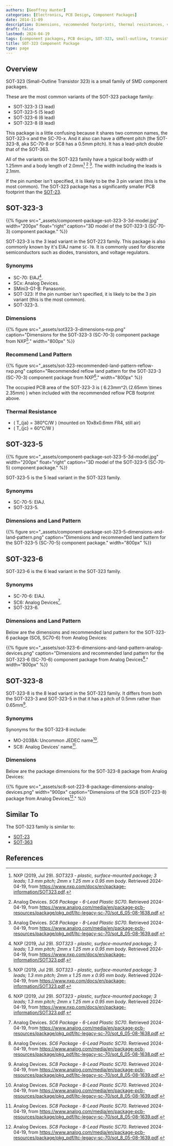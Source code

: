 ```yaml
---
authors: [Geoffrey Hunter]
categories: [Electronics, PCB Design, Component Packages]
date: 2014-11-09
description: Dimensions, recommended footprints, thermal resistances, variants, synonyms and more info about the SOT-323 component package.
draft: false
lastmod: 2024-04-19
tags: [component packages, PCB design, SOT-323, small-outline, transistor]
title: SOT-323 Component Package
type: page
---
```


## Overview

SOT-323 (Small-Outline Transistor 323) is a small family of SMD component packages.

These are the most common variants of the SOT-323 package family:

* SOT-323-3 (3 lead)
* SOT-323-5 (5 lead)
* SOT-323-6 (6 lead)
* SOT-323-8 (8 lead)

This package is a little confusing because it shares two common names, the SOT-323-x and the SC-70-x. And it also can have a different pitch (the SOT-323-8, aka SC-70-8 or SC8 has a 0.5mm pitch). It has a lead-pitch double that of the SOT-363.

All of the variants on the SOT-323 family have a typical body width of 1.25mm and a body length of 2.0mm[^nxp-sot-323] [^analog-devices-sc6-package] [^analog-devices-sc8-package]. The width including the leads is 2.1mm.

If the pin number isn't specified, it is likely to be the 3 pin variant (this is the most common). The SOT-323 package has a significantly smaller PCB footprint than the [SOT-23](/pcb-design/component-packages/sot-23-component-package/).

## SOT-323-3

{{% figure src="_assets/component-package-sot-323-3-3d-model.jpg" width="200px" float="right" caption="3D model of the SOT-323-3 (SC-70-3) component package." %}}

SOT-323-3 is the 3 lead variant in the SOT-223 family. This package is also commonly known by it's EIAJ name `SC-70`. It is commonly used for discrete semiconductors such as diodes, transistors, and voltage regulators.

### Synonyms

* SC-70: EIAJ[^nxp-sot-323].
* SCx: Analog Devices.
* SMini3-G1-B: Panasonic.
* SOT-323: If the pin number isn't specified, it is likely to be the 3 pin variant (this is the most common).
* SOT-323-3.

### Dimensions

{{% figure src="_assets/sot323-3-dimensions-nxp.png" caption="Dimensions for the SOT-323-3 (SC-70-3) component package from NXP[^nxp-sot-323]." width="800px" %}}

### Recommend Land Pattern

{{% figure src="_assets/sot-323-recommended-land-pattern-reflow-nxp.png" caption="Recommended reflow land pattern for the SOT-323-3 (SC-70-3) component package from NXP[^nxp-sot-323]." width="800px" %}}

The occupied PCB area of the SOT-323-3 is \( 6.23mm^2\ (2.65mm \times 2.35mm) \) when included with the recommended reflow PCB footprint above.

### Thermal Resistance

* \( T_{ja} = 380°C/W \) (mounted on 10x8x0.6mm FR4, still air)
* \( T_{jc} = 60°C/W \)

## SOT-323-5

{{% figure src="_assets/component-package-sot-323-5-3d-model.jpg" width="200px" float="right" caption="3D model of the SOT-323-5 (SC-70-5) component package." %}}

SOT-323-5 is the 5 lead variant in the SOT-323 family.

### Synonyms

* SC-70-5: EIAJ.
* SOT-323-5.

### Dimensions and Land Pattern

{{% figure src="_assets/component-package-sot-323-5-dimensions-and-land-pattern.png" caption="Dimensions and recommended land pattern for the SOT-323-5 (SC-70-5) component package." width="800px" %}}

## SOT-323-6

SOT-323-6 is the 6 lead variant in the SOT-323 family.

### Synonyms

* SC-70-6: EIAJ.
* SC6: Analog Devices[^analog-devices-sc6-package].
* SOT-323-6.

### Dimensions and Land Pattern

Below are the dimensions and recommended land pattern for the SOT-323-6 package (SC6, SC70-6) from Analog Devices:

{{% figure src="_assets/sot-323-6-dimensions-and-land-pattern-analog-devices.png" caption="Dimensions and recommended land pattern for the SOT-323-6 (SC-70-6) component package from Analog Devices[^analog-devices-sc6-package]." width="800px" %}}

## SOT-323-8

SOT-323-8 is the 8 lead variant in the SOT-323 family. It differs from both the SOT-323-3 and SOT-323-5 in that it has a pitch of 0.5mm rather than 0.65mm[^analog-devices-sc8-package].

### Synonyms

Synonyms for the SOT-323-8 include:

* MO-203BA: Uncommon JEDEC name[^analog-devices-sc8-package].
* SC8: Analog Devices' name[^analog-devices-sc8-package].

### Dimensions

Below are the package dimensions for the SOT-323-8 package from Analog Devices:

{{% figure src="_assets/sc8-sot-223-8-package-dimensions-analog-devices.png" width="900px" caption="Dimensions of the SC8 (SOT-223-8) package from Analog Devices[^analog-devices-sc8-package]." %}}

## Similar To

The SOT-323 family is similar to:

* [SOT-23](/pcb-design/component-packages/sot-23-component-package/)
* [SOT-363](/pcb-design/component-packages/sot-363-sc-88-component-package/)

## References

[^nxp-sot-323]: NXP (2019, Jul 29). _SOT323 - plastic, surface-mounted package; 3 leads; 1.3 mm pitch; 2mm x 1.25 mm x 0.95 mm body_. Retrieved 2024-04-19, from https://www.nxp.com/docs/en/package-information/SOT323.pdf.
[^analog-devices-sc8-package]: Analog Devices. _SC8 Package - 8-Lead Plastic SC70_. Retrieved 2024-04-19, from https://www.analog.com/media/en/package-pcb-resources/package/pkg_pdf/ltc-legacy-sc-70/sot_8_05-08-1639.pdf.
[^analog-devices-sc6-package]: Analog Devices. _SC6 Package - 6-Lead Plastic SC70_. Retrieved 2024-04-19, from https://www.analog.com/media/en/package-pcb-resources/package/pkg_pdf/ltc-legacy-sc-70/sot_6_05-08-1638.pdf.
